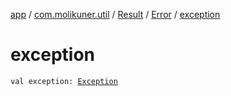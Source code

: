 [app](../../../index.md) / [com.molikuner.util](../../index.md) / [Result](../index.md) / [Error](index.md) / [exception](./exception.md)

# exception

`val exception: `[`Exception`](https://developer.android.com/reference/java/lang/Exception.html)
